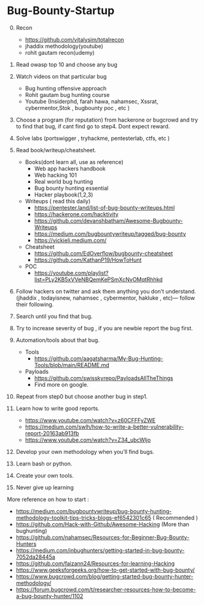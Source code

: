 # Bug-Bounty-Startup

0. Recon
     * https://github.com/vitalysim/totalrecon
     * jhaddix methodology(youtube)
     * rohit gautam recon(udemy)

1. Read owasp top 10 and choose any bug

2. Watch videos on that particular bug
     * Bug hunting offensive approach 
     * Rohit gautam bug hunting course
     * Youtube (Insiderphd, farah hawa, nahamsec, Xssrat, cybermentor,Stok , bugbounty poc , etc )

3. Choose a program (for reputation) from hackerone or bugcrowd and try to find that bug, if cant find go to step4. Dont expect reward.

4. Solve labs (portswigger , tryhackme, pentesterlab, ctfs, etc )

5. Read book/writeup/cheatsheet.
     * Books(dont learn all, use as reference)
         * Web app hackers handbook
         * Web hacking 101 
         * Real world bug hunting
         * Bug bounty hunting essential
         * Hacker playbook(1,2,3)
     * Writeups ( read this daily)
         * https://pentester.land/list-of-bug-bounty-writeups.html
         * https://hackerone.com/hacktivity
         * https://github.com/devanshbatham/Awesome-Bugbounty-Writeups
         * https://medium.com/bugbountywriteup/tagged/bug-bounty
         * https://vickieli.medium.com/
     * Cheatsheet
         * https://github.com/EdOverflow/bugbounty-cheatsheet
         * https://github.com/KathanP19/HowToHunt
     * POC
         * https://youtube.com/playlist?list=PLy2KB5xVVeNBQemKePSmXcNvOMqtRhhkd

6. Follow hackers on twitter and ask them anything you don’t understand.(jhaddix , todayisnew, nahamsec , cybermentor, hakluke , etc)— follow their following.

7. Search until you find that bug.

8. Try to increase severity of bug , if you are newbie report the bug first. 

9. Automation/tools about that bug.
     * Tools
        * https://github.com/aagatsharma/My-Bug-Hunting-Tools/blob/main/README.md
     * Payloads
        * https://github.com/swisskyrepo/PayloadsAllTheThings 
        * Find more on google. 

10. Repeat from step0 but choose another bug in step1.

11. Learn how to write good reports.
     * https://www.youtube.com/watch?v=z60CFFFyZWE
     * https://medium.com/swlh/how-to-write-a-better-vulnerability-report-20163ab913fb
     * https://www.youtube.com/watch?v=Z34_ubcWljo
        
12. Develop your own methodology when you’ll find bugs.

13. Learn bash or python.

14. Create your own tools. 

15. Never give up learning

          
More reference on how to start : 
   * https://medium.com/bugbountywriteup/bug-bounty-hunting-methodology-toolkit-tips-tricks-blogs-ef6542301c65 ( Recommended )
   * https://github.com/Hack-with-Github/Awesome-Hacking (More than bughunting)
   * https://github.com/nahamsec/Resources-for-Beginner-Bug-Bounty-Hunters
   * https://medium.com/inbughunters/getting-started-in-bug-bounty-7052da28445a
   * https://github.com/faizann24/Resources-for-learning-Hacking
   * https://www.geeksforgeeks.org/how-to-get-started-with-bug-bounty/
   * https://www.bugcrowd.com/blog/getting-started-bug-bounty-hunter-methodology/
   * https://forum.bugcrowd.com/t/researcher-resources-how-to-become-a-bug-bounty-hunter/1102
